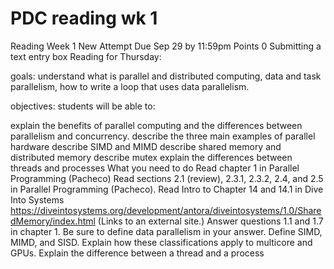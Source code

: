 # PDC reading wk 1

Reading Week 1
New Attempt
Due Sep 29 by 11:59pm  Points 0 Submitting a text entry box
Reading for Thursday: 

goals: understand what is parallel and distributed computing, data and task parallelism, how to write a loop that uses data parallelism.

objectives: students will be able to:

explain the benefits of parallel computing and the differences between parallelism and concurrency.
describe the three main examples of parallel hardware
describe SIMD and MIMD
describe shared memory and distributed memory
describe mutex
explain the differences between threads and processes
What you need to do
Read chapter 1  in Parallel Programming (Pacheco)
Read sections 2.1 (review), 2.3.1, 2.3.2, 2.4, and 2.5 in Parallel Programming (Pacheco).
Read Intro to Chapter 14 and 14.1 in Dive Into Systems https://diveintosystems.org/development/antora/diveintosystems/1.0/SharedMemory/index.html (Links to an external site.)
Answer questions 1.1 and 1.7 in chapter 1. Be sure to define data parallelism in your answer.
Define SIMD, MIMD, and SISD. Explain how these classifications apply to multicore and GPUs.
Explain the difference between a thread and a process

